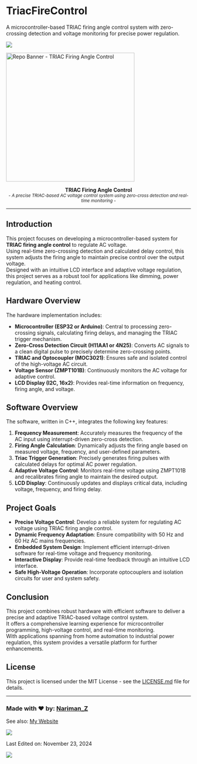 # TriacFireControl
A microcontroller-based TRIAC firing angle control system with zero-crossing detection and voltage monitoring for precise power regulation.

<!--horizontal divider(gradiant)-->
<img src="https://user-images.githubusercontent.com/73097560/115834477-dbab4500-a447-11eb-908a-139a6edaec5c.gif">

<!--Repo Banner-->
<img height=350 alt="Repo Banner - TRIAC Firing Angle Control" src="https://capsule-render.vercel.app/api?type=waving&color=0:6E9EAB,100:23395B&height=300&section=header&text=TRIAC%20Firing%20Angle%20Control&fontSize=50&fontColor=ffffff&animation=fadeIn&fontAlignY=38&desc=Precise%20Control%20of%20AC%20Voltage&descAlignY=60&descAlign=50"></img>

<!--Title-->
<p align="center">
  <b>TRIAC Firing Angle Control</b>
  <br> <small> <i>- A precise TRIAC-based AC voltage control system using zero-cross detection and real-time monitoring -</i> </small> <br>
</p>  

---

<!--Body-->
## **Introduction**

This project focuses on developing a microcontroller-based system for **TRIAC firing angle control** to regulate AC voltage.  
Using real-time zero-crossing detection and calculated delay control, this system adjusts the firing angle to maintain precise control over the output voltage.  
Designed with an intuitive LCD interface and adaptive voltage regulation, this project serves as a robust tool for applications like dimming, power regulation, and heating control.


## **Hardware Overview**

The hardware implementation includes:  
- **Microcontroller (ESP32 or Arduino)**: Central to processing zero-crossing signals, calculating firing delays, and managing the TRIAC trigger mechanism.  
- **Zero-Cross Detection Circuit (H11AA1 or 4N25)**: Converts AC signals to a clean digital pulse to precisely determine zero-crossing points.
- **TRIAC and Optocoupler (MOC3021)**: Ensures safe and isolated control of the high-voltage AC circuit.  
- **Voltage Sensor (ZMPT101B)**: Continuously monitors the AC voltage for adaptive control.    
- **LCD Display (I2C, 16x2)**: Provides real-time information on frequency, firing angle, and voltage.  


## **Software Overview**

The software, written in C++, integrates the following key features:  
1. **Frequency Measurement**: Accurately measures the frequency of the AC input using interrupt-driven zero-cross detection.  
2. **Firing Angle Calculation**: Dynamically adjusts the firing angle based on measured voltage, frequency, and user-defined parameters.  
3. **Triac Trigger Generation**: Precisely generates firing pulses with calculated delays for optimal AC power regulation.
4. **Adaptive Voltage Control**: Monitors real-time voltage using ZMPT101B and recalibrates firing angle to maintain the desired output.  
5. **LCD Display**: Continuously updates and displays critical data, including voltage, frequency, and firing delay.  


## **Project Goals**

- **Precise Voltage Control**: Develop a reliable system for regulating AC voltage using TRIAC firing angle control.  
- **Dynamic Frequency Adaptation**: Ensure compatibility with 50 Hz and 60 Hz AC mains frequencies.  
- **Embedded System Design**: Implement efficient interrupt-driven software for real-time voltage and frequency monitoring.  
- **Interactive Display**: Provide real-time feedback through an intuitive LCD interface.  
- **Safe High-Voltage Operation**: Incorporate optocouplers and isolation circuits for user and system safety.  


## **Conclusion**

This project combines robust hardware with efficient software to deliver a precise and adaptive TRIAC-based voltage control system.  
It offers a comprehensive learning experience for microcontroller programming, high-voltage control, and real-time monitoring.  
With applications spanning from home automation to industrial power regulation, this system provides a versatile platform for further enhancements.


## **License**

This project is licensed under the MIT License - see the [LICENSE.md](https://github.com/Nariman-Z/TriacFireControl/blob/main/LICENSE) file for details.

---

<!--Footer-->
### Made with ♥️ by: [Nariman_Z](https://github.com/Nariman-Z) ###
See also: [My Website](https://nariman-z.github.io/)

<!--horizontal divider(gradiant)-->
<img src="https://user-images.githubusercontent.com/73097560/115834477-dbab4500-a447-11eb-908a-139a6edaec5c.gif">

<div>
  <p> Last Edited on: November 23, 2024 </p>
  <!--profile visit count-->
    <a href="https://visitcount.itsvg.in">
    <img src="https://visitcount.itsvg.in/api?id=YourGitHubUsername&label=Total%20Views&color=6E9EAB&icon=8&pretty=true" />
  </a>
</div>
